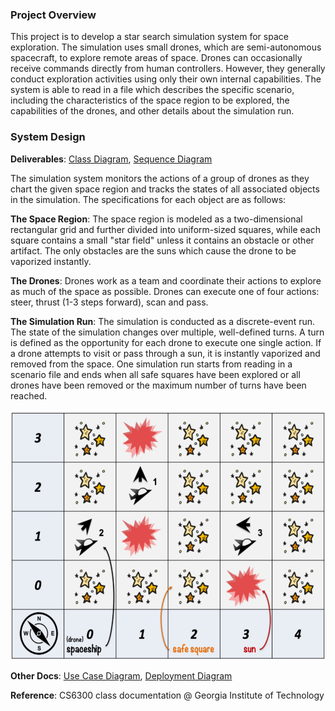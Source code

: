 ### Project Overview

This project is to develop a star search simulation system for space exploration. The simulation uses small drones, which are semi-autonomous spacecraft, to explore remote areas of space. Drones can occasionally receive commands directly from human controllers. However, they generally conduct exploration activities using only their own internal capabilities. The system is able to read in a file which describes the specific scenario, including the characteristics of the space region to be explored, the capabilities of the drones, and other details about the simulation run. 

### System Design

**Deliverables**: [Class Diagram](https://github.com/shuang379/star_search_simulation_system/blob/main/docs/class_diagram.png), [Sequence Diagram](https://github.com/shuang379/star_search_simulation_system/blob/main/docs/sequence_diagram.png)

The simulation system monitors the actions of a group of drones as they chart the given space region and tracks the states of all associated objects in the simulation. The specifications for each object are as follows:

**The Space Region**: The space region is modeled as a two-dimensional rectangular grid and further divided into uniform-sized squares, while each square contains a small "star field" unless it contains an obstacle or other artifact. The only obstacles are the suns which cause the drone to be vaporized instantly. 

**The Drones**: Drones work as a team and coordinate their actions to explore as much of the space as possible. Drones can execute one of four actions: steer, thrust (1-3 steps forward), scan and pass. 

**The Simulation Run**: The simulation is conducted as a discrete-event run. The state of the simulation changes over multiple, well-defined turns. A turn is defined as the opportunity for each drone to execute one single action. If a drone attempts to visit or pass through a sun, it is instantly vaporized and removed from the space. One simulation run starts from reading in a scenario file and ends when all safe squares have been explored or all drones have been removed or the maximum number of turns have been reached. 

<img src="images/space.png" width="600" height="400">



**Other Docs**: [Use Case Diagram](https://github.com/shuang379/star_search_simulation_system/blob/main/docs/use_case_diagram.png), [Deployment Diagram](https://github.com/shuang379/star_search_simulation_system/blob/main/docs/deployment_diagram.png)

**Reference**: CS6300 class documentation @ Georgia Institute of Technology